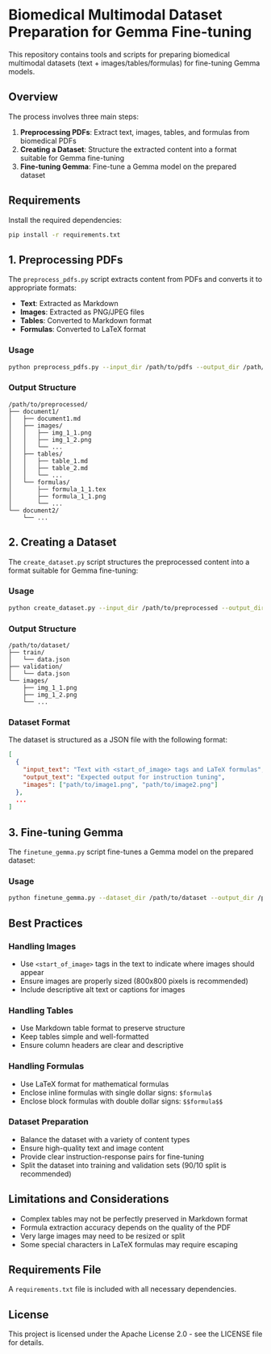 # Biomedical Multimodal Dataset Preparation for Gemma Fine-tuning

This repository contains tools and scripts for preparing biomedical multimodal datasets (text + images/tables/formulas) for fine-tuning Gemma models.

## Overview

The process involves three main steps:

1. **Preprocessing PDFs**: Extract text, images, tables, and formulas from biomedical PDFs
2. **Creating a Dataset**: Structure the extracted content into a format suitable for Gemma fine-tuning
3. **Fine-tuning Gemma**: Fine-tune a Gemma model on the prepared dataset

## Requirements

Install the required dependencies:

```bash
pip install -r requirements.txt
```

## 1. Preprocessing PDFs

The `preprocess_pdfs.py` script extracts content from PDFs and converts it to appropriate formats:

- **Text**: Extracted as Markdown
- **Images**: Extracted as PNG/JPEG files
- **Tables**: Converted to Markdown format
- **Formulas**: Converted to LaTeX format

### Usage

```bash
python preprocess_pdfs.py --input_dir /path/to/pdfs --output_dir /path/to/preprocessed
```

### Output Structure

```
/path/to/preprocessed/
├── document1/
│   ├── document1.md
│   ├── images/
│   │   ├── img_1_1.png
│   │   ├── img_1_2.png
│   │   └── ...
│   ├── tables/
│   │   ├── table_1.md
│   │   ├── table_2.md
│   │   └── ...
│   └── formulas/
│       ├── formula_1_1.tex
│       ├── formula_1_1.png
│       └── ...
└── document2/
    └── ...
```

## 2. Creating a Dataset

The `create_dataset.py` script structures the preprocessed content into a format suitable for Gemma fine-tuning:

### Usage

```bash
python create_dataset.py --input_dir /path/to/preprocessed --output_dir /path/to/dataset
```

### Output Structure

```
/path/to/dataset/
├── train/
│   └── data.json
├── validation/
│   └── data.json
└── images/
    ├── img_1_1.png
    ├── img_1_2.png
    └── ...
```

### Dataset Format

The dataset is structured as a JSON file with the following format:

```json
[
  {
    "input_text": "Text with <start_of_image> tags and LaTeX formulas",
    "output_text": "Expected output for instruction tuning",
    "images": ["path/to/image1.png", "path/to/image2.png"]
  },
  ...
]
```

## 3. Fine-tuning Gemma

The `finetune_gemma.py` script fine-tunes a Gemma model on the prepared dataset:

### Usage

```bash
python finetune_gemma.py --dataset_dir /path/to/dataset --output_dir /path/to/model
```

## Best Practices

### Handling Images

- Use `<start_of_image>` tags in the text to indicate where images should appear
- Ensure images are properly sized (800x800 pixels is recommended)
- Include descriptive alt text or captions for images

### Handling Tables

- Use Markdown table format to preserve structure
- Keep tables simple and well-formatted
- Ensure column headers are clear and descriptive

### Handling Formulas

- Use LaTeX format for mathematical formulas
- Enclose inline formulas with single dollar signs: `$formula$`
- Enclose block formulas with double dollar signs: `$$formula$$`

### Dataset Preparation

- Balance the dataset with a variety of content types
- Ensure high-quality text and image content
- Provide clear instruction-response pairs for fine-tuning
- Split the dataset into training and validation sets (90/10 split is recommended)

## Limitations and Considerations

- Complex tables may not be perfectly preserved in Markdown format
- Formula extraction accuracy depends on the quality of the PDF
- Very large images may need to be resized or split
- Some special characters in LaTeX formulas may require escaping

## Requirements File

A `requirements.txt` file is included with all necessary dependencies.

## License

This project is licensed under the Apache License 2.0 - see the LICENSE file for details.
